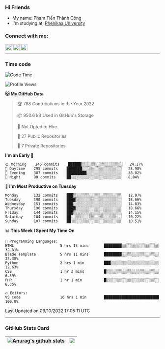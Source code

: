 ### Hi Friends

- My name: Phạm Tiến Thành Công
- I'm studying at: [Phenikaa University]


### Connect with me:
[<img align="left" alt="PhamTienThanhCong | Facebook" width="22px" src="https://upload.wikimedia.org/wikipedia/commons/thumb/1/16/Facebook-icon-1.png/640px-Facebook-icon-1.png" />][facebook]
[<img align="left" alt="PhamTienThanhCong | Zalo" width="22px" src="https://www.anphatpc.com.vn/template/anphat_2020v2/images/icon-zalo.jpg" />][zalo]
[<img align="left" alt="PhamTienThanhCong | LinkedIn" width="22px" src="https://cdn3.iconfinder.com/data/icons/inficons/512/linkedin.png" />][linkedin]

<br />

---

### Time code

<!--START_SECTION:waka-->
![Code Time](http://img.shields.io/badge/Code%20Time-592%20hrs%2044%20mins-blue)

![Profile Views](http://img.shields.io/badge/Profile%20Views-7-blue)

**🐱 My GitHub Data** 

> 🏆 788 Contributions in the Year 2022
 > 
> 📦 950.6 kB Used in GitHub's Storage 
 > 
> 🚫 Not Opted to Hire
 > 
> 📜 27 Public Repositories 
 > 
> 🔑 7 Private Repositories  
 > 
**I'm an Early 🐤** 

```text
🌞 Morning    246 commits    ██████░░░░░░░░░░░░░░░░░░░   24.17% 
🌆 Daytime    295 commits    ███████░░░░░░░░░░░░░░░░░░   28.98% 
🌃 Evening    387 commits    █████████░░░░░░░░░░░░░░░░   38.02% 
🌙 Night      90 commits     ██░░░░░░░░░░░░░░░░░░░░░░░   8.84%

```
📅 **I'm Most Productive on Tuesday** 

```text
Monday       132 commits    ███░░░░░░░░░░░░░░░░░░░░░░   12.97% 
Tuesday      190 commits    ████░░░░░░░░░░░░░░░░░░░░░   18.66% 
Wednesday    151 commits    ███░░░░░░░░░░░░░░░░░░░░░░   14.83% 
Thursday     190 commits    ████░░░░░░░░░░░░░░░░░░░░░   18.66% 
Friday       144 commits    ███░░░░░░░░░░░░░░░░░░░░░░   14.15% 
Saturday     104 commits    ██░░░░░░░░░░░░░░░░░░░░░░░   10.22% 
Sunday       107 commits    ██░░░░░░░░░░░░░░░░░░░░░░░   10.51%

```


📊 **This Week I Spent My Time On** 

```text
💬 Programming Languages: 
HTML                     5 hrs 15 mins       ████████░░░░░░░░░░░░░░░░░   32.81% 
Blade Template           5 hrs 11 mins       ████████░░░░░░░░░░░░░░░░░   32.38% 
Python                   2 hrs 1 min         ███░░░░░░░░░░░░░░░░░░░░░░   12.63% 
CSS                      1 hr 3 mins         █░░░░░░░░░░░░░░░░░░░░░░░░   6.59% 
PHP                      1 hr 1 min          █░░░░░░░░░░░░░░░░░░░░░░░░   6.35%

🔥 Editors: 
VS Code                  16 hrs 1 min        █████████████████████████   100.0%

```


 Last Updated on 09/10/2022 17:05:11 UTC
<!--END_SECTION:waka-->

---

### GitHub Stats Card

| <a href="https://github.com/phamtienthanhcong"><img align="center" src="https://github-readme-stats.vercel.app/api?username=PhamTienThanhCong&show_icons=true&include_all_commits=true&theme=buefy&hide_border=true&theme=ocean_dark" alt="Anurag's github stats" /></a> | <a href="https://github.com/phamtienthanhcong"><img align="center" src="https://github-readme-stats.vercel.app/api/top-langs/?username=PhamTienThanhCong&layout=compact&theme=buefy&hide_border=true&theme=ocean_dark" /></a> |
| ------------- | ------------- |

[Phenikaa University]: https://phenikaa-uni.edu.vn/vi
[facebook]: https://www.facebook.com/phamtienthanhcong
[linkedin]: https://linkedin.com/in/phamtienthanhcong
[zalo]: https://zalo.me/0396396332
[tiktok]: https://www.tiktok.com/@phamtienthanhcong
[web]: https://github.com/PhamTienThanhCong/web_dev
[min project]: https://github.com/PhamTienThanhCong/Project-Of-Web
[c and cpp]: https://github.com/PhamTienThanhCong/Code_C_and_Cpro
[python]: https://github.com/PhamTienThanhCong/Python_beginer
